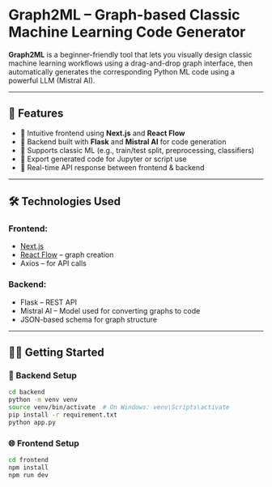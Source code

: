 # Graph2ML – Graph-based Classic Machine Learning Code Generator

**Graph2ML** is a beginner-friendly tool that lets you visually design classic machine learning workflows using a drag-and-drop graph interface, then automatically generates the corresponding Python ML code using a powerful LLM (Mistral AI).

---

## 🚀 Features

- 🎨 Intuitive frontend using **Next.js** and **React Flow**
- 🧠 Backend built with **Flask** and **Mistral AI** for code generation
- 🧪 Supports classic ML (e.g., train/test split, preprocessing, classifiers)
- 📜 Export generated code for Jupyter or script use
- 🔁 Real-time API response between frontend & backend

---

## 🛠️ Technologies Used

### Frontend:
- [Next.js](https://nextjs.org/)
- [React Flow](https://reactflow.dev/) – graph creation
- Axios – for API calls

### Backend:
- Flask – REST API
- Mistral AI – Model used for converting graphs to code
- JSON-based schema for graph structure

---

## 🧑‍💻 Getting Started

### 🔧 Backend Setup

```bash
cd backend
python -m venv venv
source venv/bin/activate  # On Windows: venv\Scripts\activate
pip install -r requirement.txt
python app.py
```

### 🌐 Frontend Setup
```bash
cd frontend
npm install
npm run dev
```


